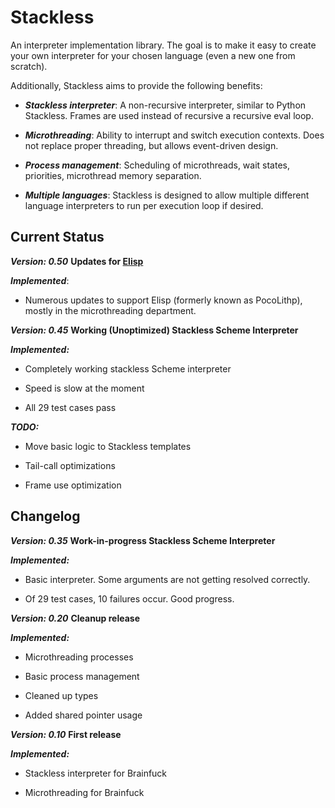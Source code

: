 Stackless
=========

An interpreter implementation library. The goal is to make it easy to create your own
interpreter for your chosen language (even a new one from scratch).

Additionally, Stackless aims to provide the following benefits:

* ***Stackless interpreter***: A non-recursive interpreter, similar to Python Stackless. Frames are used instead of recursive a recursive eval loop.

* ***Microthreading***: Ability to interrupt and switch execution contexts. Does not replace proper threading, but allows event-driven design.

* ***Process management***: Scheduling of microthreads, wait states, priorities, microthread memory separation.

* ***Multiple languages***: Stackless is designed to allow multiple different language interpreters to run per execution loop if desired.


Current Status
--------------

***Version: 0.50*** **Updates for [Elisp](https://github.com/andrakis/PocoLithp)**

***Implemented***:

  * Numerous updates to support Elisp (formerly known as PocoLithp), mostly in the microthreading department.

***Version: 0.45*** **Working (Unoptimized) Stackless Scheme Interpreter**

***Implemented:***

  * Completely working stackless Scheme interpreter

  * Speed is slow at the moment

  * All 29 test cases pass

***TODO:***

  * Move basic logic to Stackless templates

  * Tail-call optimizations

  * Frame use optimization

Changelog
---------

***Version: 0.35*** **Work-in-progress Stackless Scheme Interpreter**

***Implemented:***

  * Basic interpreter. Some arguments are not getting resolved correctly.

  * Of 29 test cases, 10 failures occur. Good progress.

***Version: 0.20*** **Cleanup release**

***Implemented:***

* Microthreading processes

* Basic process management

* Cleaned up types

* Added shared pointer usage

***Version: 0.10*** **First release**

***Implemented:***

* Stackless interpreter for Brainfuck

* Microthreading for Brainfuck
